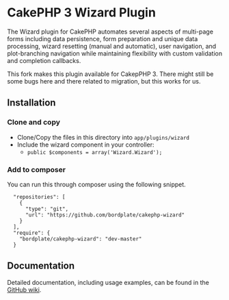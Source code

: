 # CakePHP 3 Wizard Plugin

The Wizard plugin for CakePHP automates several aspects of multi-page forms including data persistence, form preparation and unique data processing, wizard resetting (manual and automatic), user navigation, and plot-branching navigation while maintaining flexibility with custom validation and completion callbacks.  
  
This fork makes this plugin available for CakepPHP 3. There might still be some bugs here and there related to migration, but this works for us.

## Installation

### Clone and copy
* Clone/Copy the files in this directory into `app/plugins/wizard`
* Include the wizard component in your controller:
   * `public $components = array('Wizard.Wizard');`
   
### Add to composer
You can run this through composer using the following snippet.

```
  "repositories": [
    {
      "type": "git",
      "url": "https://github.com/bordplate/cakephp-wizard"
    }
  ],
  "require": {
    "bordplate/cakephp-wizard": "dev-master"
  }
```

## Documentation

Detailed documentation, including usage examples, can be found in the [GitHub wiki](http://github.com/jaredhoyt/cakephp-wizard/wiki).
